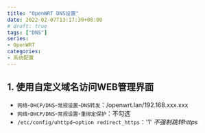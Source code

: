 ```yaml
---
title: "OpenWRT DNS设置"
date: 2022-02-07T13:17:39+08:00
# draft: true
tags: ["DNS"]
series:
- OpenWRT
categories:
- 系统配置
---
```


## 1. 使用自定义域名访问WEB管理界面

- `网络`-`DHCP/DNS`-`常规设置`-`DNS转发`：/openwrt.lan/192.168.xxx.xxx
- `网络`-`DHCP/DNS`-`常规设置`-`重绑定保护`：不勾选
- `/etc/config/uhttpd`-`option redirect_https`：'1' *不强制跳转https*